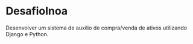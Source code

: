 # DesafioInoa
Desenvolver um sistema de auxilio de compra/venda de ativos utilizando Django e Python.
